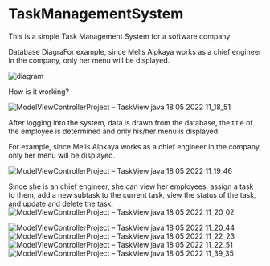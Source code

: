 # TaskManagementSystem

This is a simple Task Management System for a software company

Database DiagraFor example, since Melis Alpkaya works as a chief engineer in the company, only her menu will be displayed.

![diagram](https://user-images.githubusercontent.com/74821649/168993707-94a3852d-d198-4b9d-b15f-5439708f20df.png)

How is it working?

![ModelViewControllerProject – TaskView java 18 05 2022 11_18_51](https://user-images.githubusercontent.com/74821649/168994478-a1fe26f1-58b6-46e0-b3e2-6a7f0aed04a4.png)


After logging into the system, data is drawn from the database, the title of the employee is determined and only his/her menu is displayed.

For example, since Melis Alpkaya works as a chief engineer in the company, only her menu will be displayed.

![ModelViewControllerProject – TaskView java 18 05 2022 11_19_46](https://user-images.githubusercontent.com/74821649/168994539-4dd6c497-7c34-4bfb-b4d1-939cb5d3ce4d.png)

Since she is an chief engineer, she can view her employees, assign a task to them, add a new subtask to the current task, view the status of the task, and update and delete the task.
![ModelViewControllerProject – TaskView java 18 05 2022 11_20_02](https://user-images.githubusercontent.com/74821649/168995160-c0ec359a-ce0f-432d-8910-340fee4f2faf.png)

![ModelViewControllerProject – TaskView java 18 05 2022 11_20_44](https://user-images.githubusercontent.com/74821649/168995244-bf2a7c8f-3e9c-4434-8308-42f15b46943d.png)
![ModelViewControllerProject – TaskView java 18 05 2022 11_22_23](https://user-images.githubusercontent.com/74821649/168995256-282705b1-1edf-4873-a646-a96e2d786dcf.png)
![ModelViewControllerProject – TaskView java 18 05 2022 11_22_51](https://user-images.githubusercontent.com/74821649/168995374-9bd93f06-0fdd-4b3f-86b2-48f2f881c8b3.png)
![ModelViewControllerProject – TaskView java 18 05 2022 11_39_35](https://user-images.githubusercontent.com/74821649/168996467-0950b5d3-79e4-4f1e-8218-e5f48a0e764c.png)
